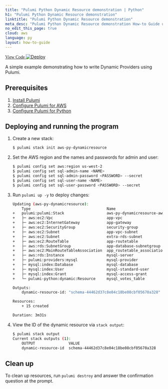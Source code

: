 ```yaml
---
title: "Pulumi Python Dynamic Resource demonstration | Python"
h1: "Pulumi Python Dynamic Resource demonstration"
linktitle: "Pulumi Python Dynamic Resource demonstration"
meta_desc: "Pulumi Python Dynamic Resource demonstration How-to Guide using Python"
no_edit_this_page: true
cloud: aws
language: py
layout: how-to-guide
---
```


<!-- WARNING: this page was generated by a tool. Do not edit it by hand. -->
<!-- To change it, please see https://github.com/pulumi/docs/tree/master/tools/mktutorial. -->

<p class="mb-4 flex">
    <a class="flex flex-wrap items-center rounded-md text-lg text-white bg-blue-600 border-2 border-blue-600 px-2 mr-2 whitespace-no-wrap hover:text-white" style="height: 45px; font-family: 'Gilroy'; " href="https://github.com/pulumi/examples/tree/master/aws-py-dynamicresource" target="_blank">
        <span><i class="fab fa-github pr-2"></i> View Code</span>
    </a>
    <a href="https://app.pulumi.com/new?template=https://github.com/pulumi/examples/blob/master/aws-py-dynamicresource/README.md" target="_blank">
        <img src="https://get.pulumi.com/new/button.svg" alt="Deploy">
    </a>
</p>


A simple example demonstrating how to write Dynamic Providers using Pulumi.

## Prerequisites

1. [Install Pulumi](https://www.pulumi.com/docs/get-started/install/)
1. [Configure Pulumi for AWS](https://www.pulumi.com/docs/intro/cloud-providers/aws/setup/)
1. [Configure Pulumi for Python](https://www.pulumi.com/docs/intro/languages/python/)

## Deploying and running the program

1. Create a new stack:

    ```bash
    $ pulumi stack init aws-py-dynamicresource
    ```

1. Set the AWS region and the names and passwords for admin and user:

    ```bash
    $ pulumi config set aws:region us-west-2
    $ pulumi config set sql-admin-name <NAME>
    $ pulumi config set sql-admin-password <PASSWORD> --secret
    $ pulumi config set sql-user-name <NAME>
    $ pulumi config set sql-user-password <PASSWORD> --secret
    ```

1. Run `pulumi up -y` to deploy changes:

    ```bash
    Updating (aws-py-dynamicresource):
        Type                                  Name                                           Status      
    +   pulumi:pulumi:Stack                   aws-py-dynamicresource-aws-py-dynamicresource  created     
    +   ├─ aws:ec2:Vpc                        app-vpc                                        created     
    +   ├─ aws:ec2:InternetGateway            app-gateway                                    created     
    +   ├─ aws:ec2:SecurityGroup              security-group                                 created     
    +   ├─ aws:ec2:Subnet                     app-vpc-subnet                                 created     
    +   ├─ aws:ec2:Subnet                     extra-rds-subnet                               created     
    +   ├─ aws:ec2:RouteTable                 app-routetable                                 created     
    +   ├─ aws:rds:SubnetGroup                app-database-subnetgroup                       created     
    +   ├─ aws:ec2:MainRouteTableAssociation  app_routetable_association                     created     
    +   ├─ aws:rds:Instance                   mysql-server                                   created     
    +   ├─ pulumi:providers:mysql             mysql-provider                                 created     
    +   ├─ mysql:index:Database               mysql-database                                 created     
    +   ├─ mysql:index:User                   mysql-standard-user                            created     
    +   ├─ mysql:index:Grant                  mysql-access-grant                             created     
    +   └─ pulumi-python:dynamic:Resource     mysql_votes_table                              created     
    
    Outputs:
        dynamic-resource-id: "schema-44462d37c8e04c18be08cbf05670a328"

    Resources:
        + 15 created

    Duration: 3m31s
    ```

1. View the ID of the dynamic resource via `stack output`:

    ```bash
    $ pulumi stack output
    Current stack outputs (1):
        OUTPUT               VALUE
        dynamic-resource-id  schema-44462d37c8e04c18be08cbf05670a328
    ```

## Clean up

To clean up resources, run `pulumi destroy` and answer the confirmation question at the prompt.

